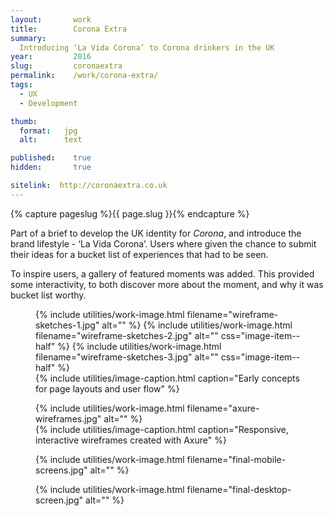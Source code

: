 ```yaml
---
layout:       work
title:        Corona Extra
summary: 
  Introducing ‘La Vida Corona’ to Corona drinkers in the UK
year:         2016
slug:         coronaextra
permalink:    /work/corona-extra/
tags:
  - UX
  - Development

thumb:
  format:   jpg
  alt:      text

published:    true
hidden:       true

sitelink:  http://coronaextra.co.uk
---
```

{% capture pageslug %}{{ page.slug }}{% endcapture %}

Part of a brief to develop the UK identity for *Corona*, and introduce the brand lifestyle - ‘La Vida Corona’. Users where given the chance to submit their ideas for a bucket list of experiences that had to be seen.

To inspire users, a gallery of featured moments was added. This provided some interactivity, to both discover more about the moment, and why it was bucket list worthy.

<figure class="image-block">
  <div class="image-container">
    {% include utilities/work-image.html filename="wireframe-sketches-1.jpg" alt="" %}
    {% include utilities/work-image.html filename="wireframe-sketches-2.jpg" alt="" css="image-item--half" %}
    {% include utilities/work-image.html filename="wireframe-sketches-3.jpg" alt="" css="image-item--half" %}
  </div>
  {% include utilities/image-caption.html caption="Early concepts for page layouts and user flow" %}
</figure>

<figure class="image-block">
  <div class="image-container">
    {% include utilities/work-image.html filename="axure-wireframes.jpg" alt="" %}
  </div>
  {% include utilities/image-caption.html caption="Responsive, interactive wireframes created with Axure" %}
</figure>

<figure class="image-block">
  <div class="image-container">
    {% include utilities/work-image.html filename="final-mobile-screens.jpg" alt="" %}
  </div>
</figure>

<figure class="image-block">
  <div class="image-container">
    {% include utilities/work-image.html filename="final-desktop-screen.jpg" alt="" %}
  </div>
</figure>
